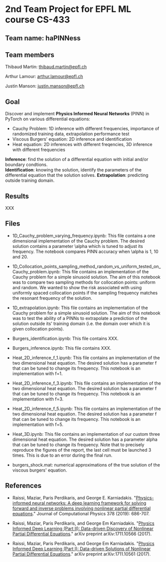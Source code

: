 # 2nd Team Project for EPFL ML course CS-433
## Team name: **haPINNess**
## Team members

Thibaud Martin: thibaud.martin@epfl.ch

Arthur Lamour: arthur.lamour@epfl.ch

Justin Manson: justin.manson@epfl.ch

## Goal
Discover and implement **Physics Informed Neural Networks** (PINN) in PyTorch on various differential equations:
- Cauchy Problem: 1D inference with different frequencies, importance of randomized training data, extrapolation performance test
- Viscous Burgers' equation: 2D inference and identification
- Heat equation: 2D inferences with different freqencies, 3D inference with different frequencies

**Inference**: find the solution of a differential equation with initial and/or boundary condtions. <br>
**Identification**: knowing the solution, identify the parameters of the differential equation that the solution solves. 
**Extrapolation**: predicting outside training domain.

## Results
XXX

## Files
- 1D_Cauchy_problem_varying_frequency.ipynb: This file contains a one dimensional implementation of the Cauchy problem. The desired solution contains a parameter \alpha which is tuned to adjust its frequency. The notebook compares PINN accuracy when \alpha is 1, 10 and 20.


- 1D_Collocation_points_sampling_method_random_vs_uniform_tested_on_Cauchy_problem.ipynb: This file contains an implementation of the Cauchy problem for a simple sinusoid solution. The aim of this notebook was to compare two sampling methods for collocation points: uniform and random. We wanted to show the risk associated with using uniformly spaced collocation points if the sampling frequency matches the resonant frequency of the solution.


- 1D_extrapolation.ipynb: This file contains an implementation of the Cauchy problem for a simple sinusoid solution. The aim of this notebook was to test the ability of a PINNs to extrapolate a prediction of the solution outside its' training domain (i.e. the domain over which it is given collocation points).


- Burgers_identification.ipynb: This file contains XXX.


- Burgers_inference.ipynb: This file contains XXX.


- Heat_2D_inference_f_1.ipynb: This file contains an implementation of the two dimensional heat equation. The desired solution has a parameter f that can be tuned to change its frequency. This notebook is an implementation with f=1. 


- Heat_2D_inference_f_3.ipynb: This file contains an implementation of the two dimensional heat equation. The desired solution has a parameter f that can be tuned to change its frequency. This notebook is an implementation with f=3. 


- Heat_2D_inference_f_5.ipynb: This file contains an implementation of the two dimensional heat equation. The desired solution has a parameter f that can be tuned to change its frequency. This notebook is an implementation with f=5. 


- Heat_3D.ipynb: This file contains an implementation of our custom three dimensional heat equation. The desired solution has a parameter alpha that can be tuned to change its frequency. Note that to precisely reproduce the figures of the report, the last cell must be launched 3 times. This is due to an error during the final run.


- burgers_shock.mat: numerical approximations of the true solution of the viscous burgers' equation.

## References
- Raissi, Maziar, Paris Perdikaris, and George E. Karniadakis. "[Physics-informed neural networks: A deep learning framework for solving forward and inverse problems involving nonlinear partial differential equations](https://www.sciencedirect.com/science/article/pii/S0021999118307125)." Journal of Computational Physics 378 (2019): 686-707.

- Raissi, Maziar, Paris Perdikaris, and George Em Karniadakis. "[Physics Informed Deep Learning (Part II): Data-driven Discovery of Nonlinear Partial Differential Equations](https://arxiv.org/abs/1711.10566)." arXiv preprint arXiv:1711.10566 (2017).

- Raissi, Maziar, Paris Perdikaris, and George Em Karniadakis. "[Physics Informed Deep Learning (Part I): Data-driven Solutions of Nonlinear Partial Differential Equations](https://arxiv.org/abs/1711.10561)." arXiv preprint arXiv:1711.10561 (2017).
